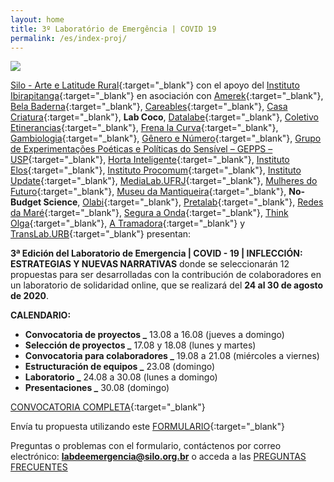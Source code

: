 ```yaml
---
layout: home
title: 3º Laboratório de Emergência | COVID 19
permalink: /es/index-proj/
---
```


![](/3ed/media/images/covers/chamada_projetos_es.png)

[Silo - Arte e Latitude Rural](https://silo.org.br/){:target="_blank"} con el apoyo del [Instituto Ibirapitanga](https://www.ibirapitanga.org.br/){:target="_blank"} en asociación con [Amerek](https://twitter.com/amerek_ufmg){:target="_blank"}, [Bela Baderna](http://belabaderna.com.br/){:target="_blank"}, [Careables](https://www.careables.org/){:target="_blank"}, [Casa Criatura](https://www.instagram.com/casacriatura/){:target="_blank"}, **Lab Coco**, [Datalabe](https://datalabe.org/){:target="_blank"}, [Coletivo Etinerancias](https://www.instagram.com/etinerancias){:target="_blank"}, [Frena la Curva](https://frenalacurva.net/){:target="_blank"}, [Gambiologia](http://www.gambiologia.net/blog/){:target="_blank"}, [Gênero e Número](http://www.generonumero.media/){:target="_blank"}, [Grupo de Experimentações Poéticas e Políticas do Sensível – GEPPS – USP](https://www.gepps.com.br){:target="_blank"},
[Horta Inteligente](https://hortainteligente.wixsite.com/hortainteligente){:target="_blank"}, [Instituto Elos](https://institutoelos.org/){:target="_blank"}, [Instituto Procomum](https://www.procomum.org/){:target="_blank"}, [Instituto Update](https://www.institutoupdate.org.br/){:target="_blank"}, [MediaLab.UFRJ](href="http://medialabufrj.net/"){:target="_blank"}, [Mulheres do Futuro](https://www.instagram.com/mulheresdofuturopa/){:target="_blank"}, [Museu da Mantiqueira](https://museudamantiqueira.com.br/){:target="_blank"}, **No-Budget Science**, [Olabi](https://www.olabi.org.br){:target="_blank"}, [Pretalab](https://www.pretalab.com/){:target="_blank"}, [Redes da Maré](http://www.redesdamare.org.br/){:target="_blank"}, [Segura a Onda](https://seguraaonda.com.br/){:target="_blank"}, [Think Olga](https://www.thinkolga.com/){:target="_blank"}, [A Tramadora](https://www.tramadora.net/){:target="_blank"} y [TransLab.URB](https://translaburb.cc/){:target="_blank"}  presentan:


**3ª Edición del Laboratorio de Emergencia \| COVID - 19 \| INFLECCIÓN: ESTRATEGIAS Y NUEVAS NARRATIVAS** donde se seleccionarán 12 propuestas para ser desarrolladas con la contribución de colaboradores en un laboratorio de solidaridad online, que se realizará del **24 al 30 de agosto de 2020**.

**CALENDARIO:**
  
* **Convocatoria de proyectos       _** 13.08 a 16.08 (jueves a domingo)
* **Selección de proyectos          _** 17.08 y 18.08 (lunes y martes)
* **Convocatoria para colaboradores _** 19.08 a 21.08 (miércoles a viernes)
* **Estructuración de equipos       _** 23.08 (domingo)
* **Laboratorio                     _** 24.08 a 30.08 (lunes a domingo)
* **Presentaciones                  _** 30.08 (domingo)



[CONVOCATORIA COMPLETA](/3ed/media/docs/ES_PROYECTOS_LAB_DE_EMERGENCIA.pdf){:target="_blank"} 


Envía tu propuesta utilizando este [FORMULARIO](https://forms.gle/NmCLFYLnXm6L97ER9){:target="_blank"}
  
  
Preguntas o problemas con el formulario, contáctenos por correo electrónico:  **labdeemergencia@silo.org.br** 
o acceda a las [PREGUNTAS FRECUENTES](/3ed/pt/dicas/perguntas-frequentes)
